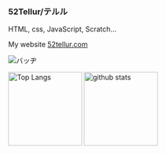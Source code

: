 ### 52Tellur/テルル

HTML, css, JavaScript, Scratch…

My website [52tellur.com](https://52tellur.com)

![バッヂ](https://komarev.com/ghpvc/?username=52Tellur)

<p align="left">
  <img alt="Top Langs" height="150px" src="https://github-readme-stats.vercel.app/api/top-langs/?username=52Tellur&layout=compact&show_icons=true&theme=dark" />
  <img alt="github stats" height="150px" src="https://github-readme-stats.vercel.app/api?username=52Tellur&theme=dark&show_icons=ture" />
</p>
<!--https://zenn.dev/a_ichi1/articles/0411396e6b887d-->

